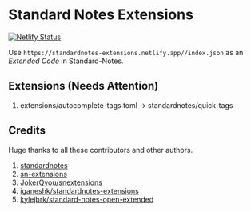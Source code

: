 # Standard Notes Extensions

[![Netlify Status](https://api.netlify.com/api/v1/badges/25256400-19de-4a55-a026-3d8ced3bf9b7/deploy-status)](https://app.netlify.com/sites/standardnotes-extensions/deploys)

Use ```https://standardnotes-extensions.netlify.app//index.json``` as an *Extended Code* in Standard-Notes.


## Extensions (Needs Attention)

1. extensions/autocomplete-tags.toml -> standardnotes/quick-tags

## Credits

Huge thanks to all these contributors and other authors.

1. [standardnotes](https://github.com/standardnotes)
2. [sn-extensions](https://github.com/sn-extensions/)
3. [JokerQyou/snextensions](https://github.com/JokerQyou/snextensions)
4. [iganeshk/standardnotes-extensions](https://github.com/iganeshk/standardnotes-extensions)
5. [kylejbrk/standard-notes-open-extended](https://github.com/kylejbrk/standard-notes-open-extended)
